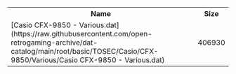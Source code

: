 <table>
<tr><th>Name</th><th>Size</th></tr>
<tr><td>
[Casio CFX-9850 - Various.dat](https://raw.githubusercontent.com/open-retrogaming-archive/dat-catalog/main/root/basic/TOSEC/Casio/CFX-9850/Various/Casio CFX-9850 - Various.dat)
</td><td>406930</td></tr>
</table>
